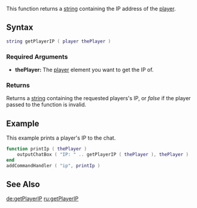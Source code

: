 This function returns a [string](/docs/string.md "wikilink") containing the IP address of the [player](/docs/player.md "wikilink").

Syntax
------

``` lua
string getPlayerIP ( player thePlayer )
```

### Required Arguments

-   **thePlayer:** The [player](/docs/player.md "wikilink") element you want to get the IP of.

### Returns

Returns a [string](/docs/string.md "wikilink") containing the requested players's IP, or *false* if the player passed to the function is invalid.

Example
-------

This example prints a player's IP to the chat.

``` lua
function printIp ( thePlayer )
    outputChatBox ( "IP: " .. getPlayerIP ( thePlayer ), thePlayer )
end
addCommandHandler ( "ip", printIp )
```

See Also
--------

[de:getPlayerIP](/docs/de:getplayerip.md "wikilink") [ru:getPlayerIP](/docs/ru:getplayerip.md "wikilink")
